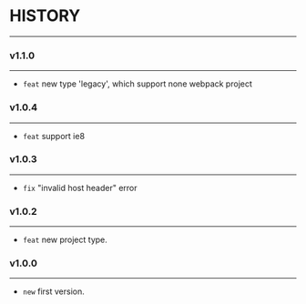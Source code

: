 # HISTORY
---

### v1.1.0
---
- `feat` new type 'legacy', which support none webpack project

### v1.0.4
---
- `feat` support ie8

### v1.0.3
---
- `fix` "invalid host header" error

### v1.0.2
---
- `feat` new project type.

### v1.0.0
---
- `new` first version.
